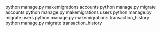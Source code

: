 python manage.py makemigrations accounts
python manage.py migrate accounts
python manage.py makemigrations users
python manage.py migrate users
python manage.py makemigrations transaction_history
python manage.py migrate transaction_history